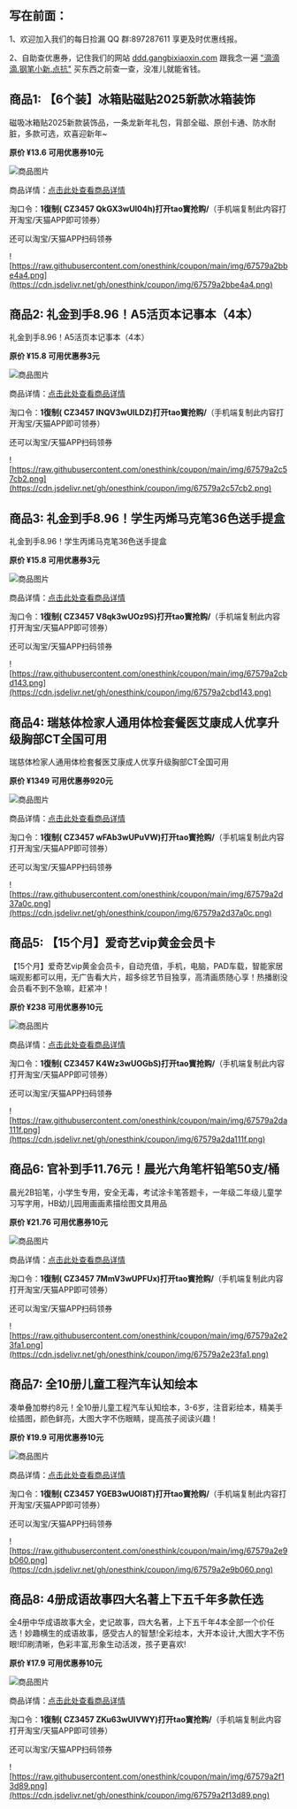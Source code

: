 ## 写在前面：

1、欢迎加入我们的每日捡漏 QQ 群:897287611 享更及时优惠线报。

2、自助查优惠券，记住我们的网站 [ddd.gangbixiaoxin.com](https://ddd.gangbixiaoxin.com) 跟我念一遍 ["滴滴滴.钢笔小新.点抗"](https://ddd.gangbixiaoxin.com) 买东西之前查一查，没准儿就能省钱。

## 商品1: 【6个装】冰箱贴磁贴2025新款冰箱装饰

磁吸冰箱贴2025新款装饰品，一条龙新年礼包，背部全磁、原创卡通、防水耐脏，多款可选，欢喜迎新年~

**原价 ¥13.6 可用优惠券10元**

![商品图片](https://img.alicdn.com/imgextra/i3/3937219703/O1CN01o0HeBR2LY22nOgdQO_!!3937219703-0-C2M.jpg)

商品详情：[点击此处查看商品详情](https://s.click.taobao.com/t?e=m%3D2%26s%3DdJr4qqvemgNw4vFB6t2Z2ueEDrYVVa64yK8Cckff7TVRAdhuF14FMSmuwkkE5WNYt4hWD5k2kjPWbLW7uhxyboGvCrJWHk1%2FTyVl44vrPmd3miNKHWpinpVm%2FOAUUFw71qrpxiwMoCNxc1AtbZGVSxgF69aVnJe8X85933pRetALZMqoQW%2BfuKGzo1lVxIiomNcpYe5rzRPyOU53Y7oLFx%2BDKRiOKYzT9BcKjbSWqpk0EsUCBQxusDo6VfZI%2FkjVlbRMz6GTKAYZjQKfJ2UQf03O4wtQ3K90k8IJaq3v7HJUmM5Ay3UBwxtoxpc7SSDgX0%2B3obhRTo5xKmPmpIKZsA%3D%3D&amp;union_lens=lensId:TAPI@1733794333@21087005_12ca_193ae32018c_4060@01)

淘口令：**1復制( CZ3457 QkGX3wUl04h)打开tao寳抢购/**（手机端复制此内容打开淘宝/天猫APP即可领券）</p>

还可以淘宝/天猫APP扫码领券

![https://raw.githubusercontent.com/onesthink/coupon/main/img/67579a2bbe4a4.png](https://cdn.jsdelivr.net/gh/onesthink/coupon/img/67579a2bbe4a4.png)

## 商品2: 礼金到手8.96！A5活页本记事本（4本）

礼金到手8.96！A5活页本记事本（4本）

**原价 ¥15.8 可用优惠券3元**

![商品图片](https://img.alicdn.com/i4/3937219703/O1CN015TmTOk2LY22P7Vq6Y_!!3937219703-0-C2M.jpg)

商品详情：[点击此处查看商品详情](https://s.click.taobao.com/t?e=m%3D2%26s%3D2Gm%2BCbtkmVBw4vFB6t2Z2ueEDrYVVa64yK8Cckff7TVRAdhuF14FMSmuwkkE5WNY5x%2BIUlGKNpXWbLW7uhxyboGvCrJWHk1%2FTyVl44vrPmd3miNKHWpinpVm%2FOAUUFw71qrpxiwMoCNxc1AtbZGVSxgF69aVnJe8X85933pRetALZMqoQW%2BfuKGzo1lVxIiotNecD24Oxd0pYrbwsLoUaMBqa4e3O1Iy%2FfCCLoNjXIpD6qcKnoMVIUImFENZ7ICKZFjmpHqQI7U4%2BfirBrx7mM7AMx9cWAx%2BEiM%2FlSG%2FbZR9Qce7UAIkxMGusZShFxRPU1NVKZy3ECfGDF1NzTQoPw%3D%3D&amp;umpChannel=tblmqdyh&amp;u_channel=tblmqdyh&amp;union_lens=lensId:TAPI@1733794335@2132b868_12c3_193ae320b9e_5c45@01)

淘口令：**1復制( CZ3457 lNQV3wUlLDZ)打开tao寳抢购/**（手机端复制此内容打开淘宝/天猫APP即可领券）</p>

还可以淘宝/天猫APP扫码领券

![https://raw.githubusercontent.com/onesthink/coupon/main/img/67579a2c57cb2.png](https://cdn.jsdelivr.net/gh/onesthink/coupon/img/67579a2c57cb2.png)

## 商品3: 礼金到手8.96！学生丙烯马克笔36色送手提盒

礼金到手8.96！学生丙烯马克笔36色送手提盒

**原价 ¥15.8 可用优惠券3元**

![商品图片](https://img.alicdn.com/i2/3937219703/O1CN0193Nm6Z2LY22UwjTnm_!!3937219703-0-C2M.jpg)

商品详情：[点击此处查看商品详情](https://s.click.taobao.com/t?e=m%3D2%26s%3DgqNG4VoZueFw4vFB6t2Z2ueEDrYVVa64yK8Cckff7TVRAdhuF14FMSmuwkkE5WNYlovu%2FCElQOvWbLW7uhxyboGvCrJWHk1%2FTyVl44vrPmd3miNKHWpinpVm%2FOAUUFw71qrpxiwMoCNxc1AtbZGVSxgF69aVnJe8X85933pRetALZMqoQW%2BfuKGzo1lVxIioUmeM0VDrT3Wa%2B0%2F1bwLmCAMbziMav3B%2FpyKrM%2B7p43zQDLFwntWzjK4P0gMOFuV5lbRMz6GTKAYZjQKfJ2UQf03O4wtQ3K90k8IJaq3v7HIqQqAF%2FjOyyBHl1pQBAIINX0%2B3obhRTo5xKmPmpIKZsA%3D%3D&amp;umpChannel=tblmqdyh&amp;u_channel=tblmqdyh&amp;union_lens=lensId:TAPI@1733794337@2127cbfb_12ba_193ae321112_1eea@01)

淘口令：**1復制( CZ3457 V8qk3wUOz9S)打开tao寳抢购/**（手机端复制此内容打开淘宝/天猫APP即可领券）</p>

还可以淘宝/天猫APP扫码领券

![https://raw.githubusercontent.com/onesthink/coupon/main/img/67579a2cbd143.png](https://cdn.jsdelivr.net/gh/onesthink/coupon/img/67579a2cbd143.png)

## 商品4: 瑞慈体检家人通用体检套餐医艾康成人优享升级胸部CT全国可用

瑞慈体检家人通用体检套餐医艾康成人优享升级胸部CT全国可用

**原价 ¥1349 可用优惠券920元**

![商品图片](https://img.alicdn.com/bao/uploaded/i4/2207948535255/O1CN010NawuY1ogqJwBk5IU_!!0-item_pic.jpg)

商品详情：[点击此处查看商品详情](https://s.click.taobao.com/t?e=m%3D2%26s%3DbHEF7EhQcF9w4vFB6t2Z2ueEDrYVVa64yK8Cckff7TVRAdhuF14FMSmuwkkE5WNYMMgx22UI05bWbLW7uhxyboGvCrJWHk1%2FTyVl44vrPmd3miNKHWpinpVm%2FOAUUFw71qrpxiwMoCNxc1AtbZGVSw0zXp%2FIdwR3itbFU7xF2UDNEPXytV9ALoS4zvCRUrqujb3RJrZ356hkHhsZwOZ0Nlw%2BjORIbQcoe68ebRsypRoxK0CYMTNaFcp9OXlvE2DOL7yB3XHXz3IbkJ5QxPS2Ci%2FKfJmqgrYAfWsUjZoD5RA7Yc79kmnXNZxw1zNI5oS7Dseal0NfMDXJpWvVCAyWdKJn5AyUbPoV&amp;union_lens=lensId:TAPI@1733794338@213e71e2_12be_193ae3216e0_6a34@01)

淘口令：**1復制( CZ3457 wFAb3wUPuVW)打开tao寳抢购/**（手机端复制此内容打开淘宝/天猫APP即可领券）</p>

还可以淘宝/天猫APP扫码领券

![https://raw.githubusercontent.com/onesthink/coupon/main/img/67579a2d37a0c.png](https://cdn.jsdelivr.net/gh/onesthink/coupon/img/67579a2d37a0c.png)

## 商品5: 【15个月】爱奇艺vip黄金会员卡

【15个月】爱奇艺vip黄金会员卡，自动充值，手机，电脑，PAD车载，智能家居端观影都可以用，无广告看大片，超多综艺节目独享，高清画质随心享！热播剧没会员看不到不急嘛，赶紧冲！

**原价 ¥238 可用优惠券10元**

![商品图片](https://img.alicdn.com/bao/uploaded/i1/374544688/O1CN01TKsxqd1kV9luxVGFm_!!4611686018427386160-2-item_pic.png)

商品详情：[点击此处查看商品详情](https://s.click.taobao.com/t?e=m%3D2%26s%3D%2F9UH%2FNnY2mFw4vFB6t2Z2ueEDrYVVa64yK8Cckff7TVRAdhuF14FMawcl2cQautUJ1gyddu7kN%2FWbLW7uhxyboGvCrJWHk1%2FTyVl44vrPmd3miNKHWpinpVm%2FOAUUFw71qrpxiwMoCNxc1AtbZGVS8LhN%2BAKvgpPQ6Kf1Fe95seMHuv7RoNv0Q0jFsbsQ7KWLReGeAnhrFQwe2Bo5WI8EFfLG8b5L7scAdBQWcQMN%2F2Gr2UN5VwEo7hFcR5lal7uwzzMEQiiMytVkSKsL%2FKbNdOG7fwodBwmJmx9TsgI1syZ3Aq6S85vrVa9Vmrr7wDoca2JNko0gYMhhQs2DjqgEA%3D%3D&amp;union_lens=lensId:TAPI@1733794340@213fd72a_12b7_193ae321f32_accb@01)

淘口令：**1復制( CZ3457 K4Wz3wUOGbS)打开tao寳抢购/**（手机端复制此内容打开淘宝/天猫APP即可领券）</p>

还可以淘宝/天猫APP扫码领券

![https://raw.githubusercontent.com/onesthink/coupon/main/img/67579a2da111f.png](https://cdn.jsdelivr.net/gh/onesthink/coupon/img/67579a2da111f.png)

## 商品6: 官补到手11.76元！晨光六角笔杆铅笔50支/桶

晨光2B铅笔，小学生专用，安全无毒，考试涂卡笔答题卡，一年级二年级儿童学习写字用，HB幼儿园用画画素描绘图文具用品

**原价 ¥21.76 可用优惠券10元**

![商品图片](https://img.alicdn.com/imgextra/i4/1582540336/O1CN01SpBa3j1ELw5z2X1NF_!!1582540336.jpg)

商品详情：[点击此处查看商品详情](https://s.click.taobao.com/t?e=m%3D2%26s%3DypXhsZ4CQvtw4vFB6t2Z2ueEDrYVVa64yK8Cckff7TVRAdhuF14FMawcl2cQautURitN3%2FurF3zWbLW7uhxyboGvCrJWHk1%2FTyVl44vrPmd3miNKHWpinpVm%2FOAUUFw71qrpxiwMoCNxc1AtbZGVSxgF69aVnJe8X85933pRetALZMqoQW%2BfuKGzo1lVxIioapGFnGItztY8rO9BuBdUdLCldHdyEecHOznLcJs8%2B38eciovucCZ%2F7O9MzFP0AbbvabN8hcmC6Y4%2BfirBrx7mM7AMx9cWAx%2BEiM%2FlSG%2FbZTqvgRFC1FOrMRJGDtz0bATU1NVKZy3ECfGDF1NzTQoPw%3D%3D&amp;umpChannel=tblmqdyh&amp;u_channel=tblmqdyh&amp;union_lens=lensId:TAPI@1733794341@21367311_13a4_193ae32244f_3048@01)

淘口令：**1復制( CZ3457 7MmV3wUPFUx)打开tao寳抢购/**（手机端复制此内容打开淘宝/天猫APP即可领券）</p>

还可以淘宝/天猫APP扫码领券

![https://raw.githubusercontent.com/onesthink/coupon/main/img/67579a2e23fa1.png](https://cdn.jsdelivr.net/gh/onesthink/coupon/img/67579a2e23fa1.png)

## 商品7: 全10册儿童工程汽车认知绘本

凑单叠加劵约8元！全10册儿童工程汽车认知绘本，3-6岁，注音彩绘本，精美手绘插图，颜色鲜亮，大图大字不伤眼睛，提高孩子阅读兴趣！

**原价 ¥19.9 可用优惠券10元**

![商品图片](https://img.alicdn.com/imgextra/i3/2891289141/O1CN01u0Z6A02HOdLAC4eSD_!!2891289141.jpg)

商品详情：[点击此处查看商品详情](https://s.click.taobao.com/t?e=m%3D2%26s%3DIbQIg2fOBz5w4vFB6t2Z2ueEDrYVVa64yK8Cckff7TVRAdhuF14FMawcl2cQautUt4hWD5k2kjPWbLW7uhxyboGvCrJWHk1%2FTyVl44vrPmd3miNKHWpinpVm%2FOAUUFw71qrpxiwMoCNxc1AtbZGVS42AogKbtAhC722KE4zycuILZMqoQW%2BfuKGzo1lVxIioh1KwGHhmDnXbpi6pKSK5SeVHi%2BvFPUgPyeHyNY8bbFKZ4RVP2qpPeCiovH%2F%2FdN%2Fr4w%2F6ojX%2F24k4%2BfirBrx7mM7AMx9cWAx%2BEiM%2FlSG%2FbZQ2hqwlNwnPnmA86kBAdpjPU1NVKZy3ECfGDF1NzTQoPw%3D%3D&amp;union_lens=lensId:TAPI@1733794343@2132fb04_1264_193ae322988_412f@01)

淘口令：**1復制( CZ3457 YGEB3wUOI8T)打开tao寳抢购/**（手机端复制此内容打开淘宝/天猫APP即可领券）</p>

还可以淘宝/天猫APP扫码领券

![https://raw.githubusercontent.com/onesthink/coupon/main/img/67579a2e9b060.png](https://cdn.jsdelivr.net/gh/onesthink/coupon/img/67579a2e9b060.png)

## 商品8: 4册成语故事四大名著上下五千年多款任选

全4册中华成语故事大全，史记故事，四大名著，上下五千年4本全部一个价任选！妙趣横生的成语故事，感受古人的智慧!全彩绘本，大开本设计,大图大字不伤眼!印刷清晰，色彩丰富,形象生动活泼，孩子更喜欢!

**原价 ¥17.9 可用优惠券10元**

![商品图片](https://img.alicdn.com/i4/2129856610/O1CN01BTO6ib1yhQtxf1ZA3_!!2129856610.jpg)

商品详情：[点击此处查看商品详情](https://s.click.taobao.com/t?e=m%3D2%26s%3D6dYBidUt4S1w4vFB6t2Z2ueEDrYVVa64yK8Cckff7TVRAdhuF14FMawcl2cQautU5x%2BIUlGKNpXWbLW7uhxyboGvCrJWHk1%2FTyVl44vrPmd3miNKHWpinpVm%2FOAUUFw71qrpxiwMoCNxc1AtbZGVS42AogKbtAhC722KE4zycuILZMqoQW%2BfuKGzo1lVxIio%2B6VLvhROQWvRMtd1J7OcERJ5XG%2Fhz4RJmiSq2%2FnwOXzs8CAZfBwqQ7LkJMwEU4iUY6YTSLr7xlk4%2BfirBrx7mM7AMx9cWAx%2BEiM%2FlSG%2FbZSURHAo%2FWBjASqhsjDXLDUJU1NVKZy3ECfGDF1NzTQoPw%3D%3D&amp;union_lens=lensId:TAPI@1733794345@212b46e6_130c_193ae3231e9_4ec4@01)

淘口令：**1復制( CZ3457 ZKu63wUlVWY)打开tao寳抢购/**（手机端复制此内容打开淘宝/天猫APP即可领券）</p>

还可以淘宝/天猫APP扫码领券

![https://raw.githubusercontent.com/onesthink/coupon/main/img/67579a2f13d89.png](https://cdn.jsdelivr.net/gh/onesthink/coupon/img/67579a2f13d89.png)

